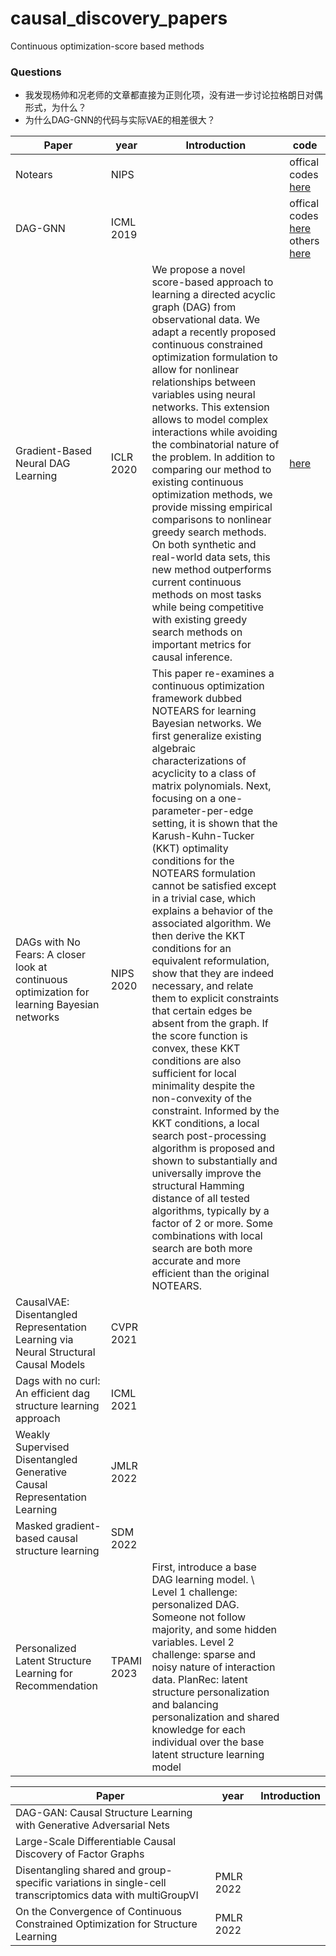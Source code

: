 # causal_discovery_papers
Continuous optimization-score based methods
### Questions
- 我发现杨帅和况老师的文章都直接为正则化项，没有进一步讨论拉格朗日对偶形式，为什么？
- 为什么DAG-GNN的代码与实际VAE的相差很大？

|Paper|year|Introduction|code|
|--|--|--|--|
|Notears|NIPS ||offical codes [here](https://github.com/xunzheng/notears)|
|DAG-GNN|ICML 2019||offical codes [here](https://github.com/fishmoon1234/DAG-GNN) others [here](https://github.com/ronikobrosly/DAG_from_GNN)|
|Gradient-Based Neural DAG Learning|ICLR 2020|We propose a novel score-based approach to learning a directed acyclic graph (DAG) from observational data. We adapt a recently proposed continuous constrained optimization formulation to allow for nonlinear relationships between variables using neural networks. This extension allows to model complex interactions while avoiding the combinatorial nature of the problem. In addition to comparing our method to existing continuous optimization methods, we provide missing empirical comparisons to nonlinear greedy search methods. On both synthetic and real-world data sets, this new method outperforms current continuous methods on most tasks while being competitive with existing greedy search methods on important metrics for causal inference.|[here](https://github.com/kurowasan/GraN-DAG)|
|DAGs with No Fears: A closer look at continuous optimization for learning Bayesian networks|NIPS 2020|This paper re-examines a continuous optimization framework dubbed NOTEARS for learning Bayesian networks. We first generalize existing algebraic characterizations of acyclicity to a class of matrix polynomials. Next, focusing on a one-parameter-per-edge setting, it is shown that the Karush-Kuhn-Tucker (KKT) optimality conditions for the NOTEARS formulation cannot be satisfied except in a trivial case, which explains a behavior of the associated algorithm. We then derive the KKT conditions for an equivalent reformulation, show that they are indeed necessary, and relate them to explicit constraints that certain edges be absent from the graph. If the score function is convex, these KKT conditions are also sufficient for local minimality despite the non-convexity of the constraint. Informed by the KKT conditions, a local search post-processing algorithm is proposed and shown to substantially and universally improve the structural Hamming distance of all tested algorithms, typically by a factor of 2 or more. Some combinations with local search are both more accurate and more efficient than the original NOTEARS.||
|CausalVAE: Disentangled Representation Learning via Neural Structural Causal Models|CVPR 2021|||
|Dags with no curl: An efficient dag structure learning approach|ICML 2021|||
|Weakly Supervised Disentangled Generative Causal Representation Learning|JMLR 2022|||
|Masked gradient-based causal structure learning|SDM 2022|||
|Personalized Latent Structure Learning for Recommendation|TPAMI 2023|First, introduce a base DAG learning model. \\ Level 1 challenge: personalized DAG. Someone not follow majority, and some hidden variables. Level 2 challenge: sparse and noisy nature of interaction data. PlanRec: latent structure personalization and balancing personalization and shared knowledge for each individual over the base latent structure learning model||

|Paper|year|Introduction|
|--|--|--|
|DAG-GAN: Causal Structure Learning with Generative Adversarial Nets|||
|Large-Scale Differentiable Causal Discovery of Factor Graphs|||
|Disentangling shared and group-specific variations in single-cell transcriptomics data with multiGroupVI|PMLR 2022||
|On the Convergence of Continuous Constrained Optimization for Structure Learning|PMLR 2022||
